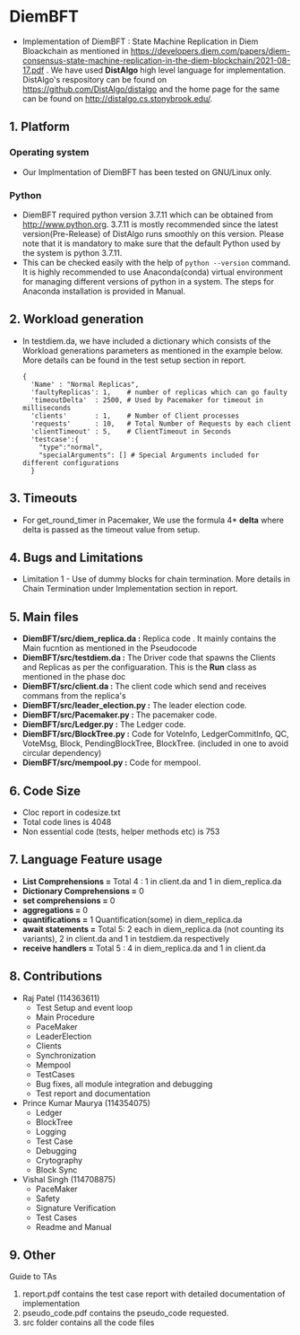 # DiemBFT
- Implementation of DiemBFT : State Machine Replication in Diem Bloackchain as mentioned in 
https://developers.diem.com/papers/diem-consensus-state-machine-replication-in-the-diem-blockchain/2021-08-17.pdf .
We have used **DistAlgo** high level language for implementation. DistAlgo's respository can be found on
https://github.com/DistAlgo/distalgo and the home page for the same can be found on http://distalgo.cs.stonybrook.edu/.

## 1. Platform
### Operating system
- Our Implmentation of DiemBFT has been tested on GNU/Linux only.

### Python
- DiemBFT required python version 3.7.11 which can be obtained from http://www.python.org.
3.7.11 is mostly recommended since the latest version(Pre-Release) of DistAlgo runs smoothly on this version.
Please note that it is mandatory to make sure that the default Python used by the system is python 3.7.11. 
- This can be checked easily with the help of ``` python --version ``` command. It is highly 
recommended to use Anaconda(conda) virtual environment for managing different versions of python in 
a system. The steps for Anaconda installation is provided in Manual.

## 2. Workload generation
- In testdiem.da, we have included a dictionary which consists of the Workload generations parameters as mentioned in the example below. More details can be found in the test setup section in report. 
    ```
    {
      'Name' : "Normal Replicas", 
      'faultyReplicas': 1,    # number of replicas which can go faulty
      'timeoutDelta'  : 2500, # Used by Pacemaker for timeout in milliseconds
      'clients'       : 1,    # Number of Client processes
      'requests'      : 10,   # Total Number of Requests by each client
      'clientTimeout' : 5,    # ClientTimeout in Seconds
      'testcase':{
        "type":"normal",
        "specialArguments": [] # Special Arguments included for different configurations
      }
    ```

## 3. Timeouts
- For get_round_timer in Pacemaker, We use the formula 4* **delta** where delta is passed as the timeout value from setup.

## 4. Bugs and Limitations
- Limitation 1 - Use of dummy blocks for chain termination. More details in Chain Termination under Implementation section in report.

## 5. Main files
- **DiemBFT/src/diem_replica.da :** Replica code . It mainly contains the Main fucntion as mentioned in the Pseudocode
- **DiemBFT/src/testdiem.da :** The Driver code that spawns the Clients and Replicas as per the configuaration. This is the **Run** class as mentioned in the phase doc 
- **DiemBFT/src/client.da :** The client code which send and receives commans from the replica's
- **DiemBFT/src/leader_election.py :** The leader election code.
- **DiemBFT/src/Pacemaker.py :** The pacemaker code.
- **DiemBFT/src/Ledger.py :** The Ledger code.
- **DiemBFT/src/BlockTree.py :** Code for VoteInfo, LedgerCommitInfo, QC, VoteMsg, Block, PendingBlockTree, BlockTree. (included in one to avoid circular dependency)
- **DiemBFT/src/mempool.py :** Code for mempool.


## 6. Code Size
- Cloc report in codesize.txt
- Total code lines is 4048
- Non essential code (tests, helper methods etc) is 753
## 7. Language Feature usage
- **List Comprehensions =** Total 4 : 1 in client.da and 1 in diem_replica.da
- **Dictionary Comprehensions =** 0
- **set comprehensions =** 0
- **aggregations  =** 0
- **quantifications =** 1 Quantification(some) in  diem_replica.da 
- **await statements =** Total 5: 2 each in diem_replica.da (not counting its variants), 2 in client.da and 1 in testdiem.da respectively
- **receive handlers =** Total 5 : 4 in diem_replica.da and 1 in client.da

## 8. Contributions
* Raj Patel (114363611)
    - Test Setup and event loop
    - Main Procedure
    - PaceMaker
    - LeaderElection
    - Clients
    - Synchronization
    - Mempool
    - TestCases
    - Bug fixes, all module integration and debugging
    - Test report and documentation
* Prince Kumar Maurya (114354075)
    - Ledger
    - BlockTree
    - Logging
    - Test Case
    - Debugging
    - Crytography
    - Block Sync
* Vishal Singh (114708875)
    - PaceMaker
    - Safety
    - Signature Verification
    - Test Cases
    - Readme and Manual

## 9. Other
Guide to TAs 
1. report.pdf contains the test case report with detailed documentation of implementation
2. pseudo_code.pdf contains the pseudo_code requested. 
3. src folder contains all the code files
